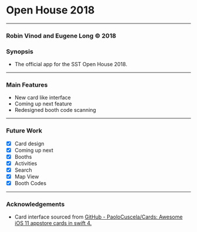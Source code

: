 # Open House 2018

- - - -

### Robin Vinod and Eugene Long © 2018

### Synopsis
* The official app for the SST Open House 2018.

- - - -

### Main Features
* New card like interface
* Coming up next feature
* Redesigned booth code scanning

- - - -

### Future Work
- [x] Card design
- [x] Coming up next
- [x] Booths
- [x] Activities
- [x] Search
- [x] Map View
- [x] Booth Codes

- - - -

### Acknowledgements

* Card interface sourced from [GitHub - PaoloCuscela/Cards: Awesome iOS 11 appstore cards in swift 4.](https://github.com/PaoloCuscela/Cards)

